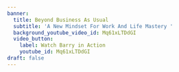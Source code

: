 ```yaml
---
banner:
  title: Beyond Business As Usual
  subtitle: 'A New Mindset For Work And Life Mastery '
  background_youtube_video_id: Mq61xLTDdGI
  video_button:
    label: Watch Barry in Action
    youtube_id: Mq61xLTDdGI
draft: false
---
```

